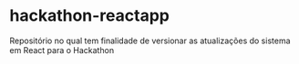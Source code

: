 # hackathon-reactapp
Repositório no qual tem finalidade de versionar as atualizações do sistema em React para o Hackathon 
